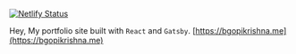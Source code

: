 [![Netlify Status](https://api.netlify.com/api/v1/badges/12332008-b097-4adb-8fb8-ebad4758a377/deploy-status)](https://app.netlify.com/sites/bgopikrishna/deploys)

Hey, My portfolio site built with `React` and `Gatsby`.
[https://bgopikrishna.me](https://bgopikrishna.me)
